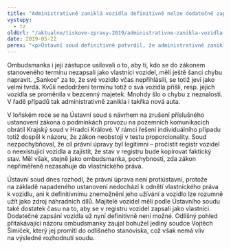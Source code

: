 ```yaml
---
title: "Administrativně zaniklá vozidla definitivně nelze dodatečně zapsat do registru"
vystupy:
  - tz
oldUrl: "/aktualne/tiskove-zpravy-2019/administrativne-zanikla-vozidla-definitivne-nelze-dodatecne-zapsat-do-registru"
date: 2019-05-22
perex: "<p>Ústavní soud definitivně potvrdil, že administrativně zaniklá vozidla již nelze dodatečně zapsat do registru vozidel a legálně je užívat v silničním provozu.</p>"
---
```


<!-- imported from the old website -->

<p>Ombudsmanka i její zástupce usilovali o to, aby ti, kdo se do zákonem stanoveného termínu nezapsali jako vlastníci vozidel, měli ještě šanci chybu napravit. „Sankce“ za to, že své vozidlo včas nepřihlásili, se totiž jeví jako velmi tvrdá. Kvůli nedodržení termínu totiž o svá vozidla přišli, resp. jejich vozidla se proměnila v bezcenný majetek. Mnohdy šlo o chybu z neznalosti. V řadě případů tak administrativně zanikla i takřka nová auta.</p> <p>V loňském roce se na Ústavní soud s návrhem na zrušení příslušného ustanovení zákona o podmínkách provozu na pozemních komunikacích obrátil Krajský soud v Hradci Králové. V rámci řešení individuálního případu totiž dospěl k názoru, že zákon neobstojí v testu proporcionality. Soud nezpochybňoval, že cíl právní úpravy byl legitimní – pročistit registr vozidel o neexistující vozidla a zajistit, že stav v registru bude kopírovat faktický stav. Měl však, stejně jako ombudsmanka, pochybnosti, zda zákon nepřiměřeně nezasahuje do vlastnického práva. </p><p> Ústavní soud dnes rozhodl, že právní úprava není protiústavní, protože na základě napadeného ustanovení nedochází k odnětí vlastnického práva k vozidlu, ani k definitivnímu znemožnění jeho užívání a vozidlo lze rozumně užít jako zdroj náhradních dílů. Majitelé vozidel měli podle Ústavního soudu také dostatek času na to, aby se v registru vozidel zapsali jako vlastníci. Dodatečné zapsání vozidla už nyní definitivně není možné. Odlišný pohled přitakávající názoru ombudsmanky zaujal bohužel jediný soudce Vojtěch Šimíček, který jej promítl do odlišného stanoviska, což však nemá vliv na výsledné rozhodnutí soudu.</p>
